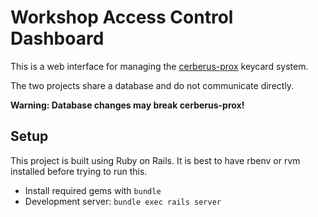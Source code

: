 # Workshop Access Control Dashboard

This is a web interface for managing the [cerberus-prox](https://github.com/dfraser/cerberus-prox) keycard system.

The two projects share a database and do not communicate directly.

**Warning: Database changes may break cerberus-prox!**

## Setup

This project is built using Ruby on Rails. It is best to have rbenv or rvm
installed before trying to run this.

* Install required gems with `bundle`
* Development server: `bundle exec rails server`

